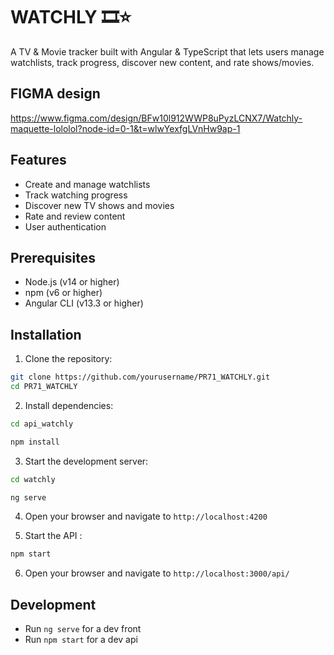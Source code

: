 # WATCHLY 🎞️⭐

A TV & Movie tracker built with Angular & TypeScript that lets users manage watchlists, track progress, discover new content, and rate shows/movies.

## FIGMA design

https://www.figma.com/design/BFw10l912WWP8uPyzLCNX7/Watchly-maquette-lololol?node-id=0-1&t=wlwYexfgLVnHw9ap-1

## Features

- Create and manage watchlists
- Track watching progress
- Discover new TV shows and movies
- Rate and review content
- User authentication

## Prerequisites

- Node.js (v14 or higher)
- npm (v6 or higher)
- Angular CLI (v13.3 or higher)

## Installation

1. Clone the repository:
```bash
git clone https://github.com/yourusername/PR71_WATCHLY.git
cd PR71_WATCHLY
```

2. Install dependencies:
```bash
cd api_watchly
```
```bash
npm install
```

3. Start the development server:
```bash
cd watchly
```
```bash
ng serve
```

4. Open your browser and navigate to `http://localhost:4200`


5. Start the API :
```bash
npm start
```

6. Open your browser and navigate to `http://localhost:3000/api/`

## Development

- Run `ng serve` for a dev front
- Run `npm start` for a dev api
